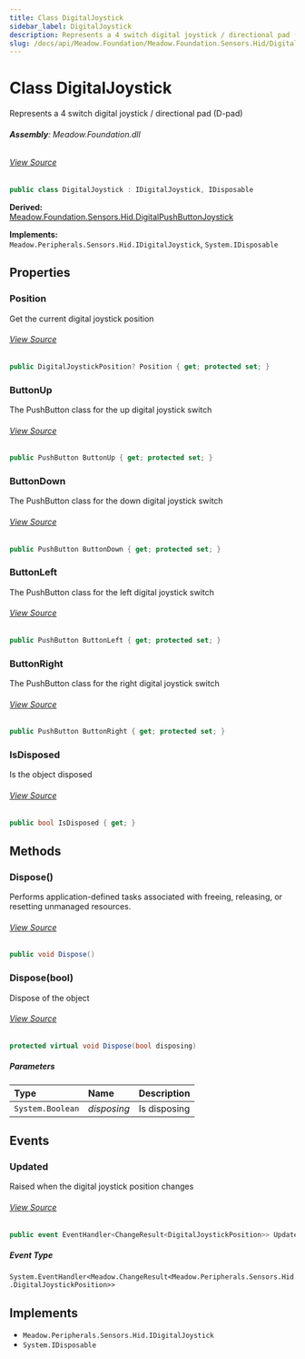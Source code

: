 ```yaml
---
title: Class DigitalJoystick
sidebar_label: DigitalJoystick
description: Represents a 4 switch digital joystick / directional pad (D-pad)
slug: /docs/api/Meadow.Foundation/Meadow.Foundation.Sensors.Hid/DigitalJoystick
---
```

# Class DigitalJoystick
Represents a 4 switch digital joystick / directional pad (D-pad)

###### **Assembly**: Meadow.Foundation.dll
###### [View Source](https://github.com/WildernessLabs/Meadow.Foundation.git/blob/develop/Source/Meadow.Foundation.Core/Sensors/Hid/DigitalJoystick.cs#L11)
```csharp title="Declaration"
public class DigitalJoystick : IDigitalJoystick, IDisposable
```
**Derived:**  
[Meadow.Foundation.Sensors.Hid.DigitalPushButtonJoystick](../Meadow.Foundation.Sensors.Hid/DigitalPushButtonJoystick)

**Implements:**  
`Meadow.Peripherals.Sensors.Hid.IDigitalJoystick`, `System.IDisposable`

## Properties
### Position
Get the current digital joystick position
###### [View Source](https://github.com/WildernessLabs/Meadow.Foundation.git/blob/develop/Source/Meadow.Foundation.Core/Sensors/Hid/DigitalJoystick.cs#L16)
```csharp title="Declaration"
public DigitalJoystickPosition? Position { get; protected set; }
```
### ButtonUp
The PushButton class for the up digital joystick switch
###### [View Source](https://github.com/WildernessLabs/Meadow.Foundation.git/blob/develop/Source/Meadow.Foundation.Core/Sensors/Hid/DigitalJoystick.cs#L26)
```csharp title="Declaration"
public PushButton ButtonUp { get; protected set; }
```
### ButtonDown
The PushButton class for the down digital joystick switch
###### [View Source](https://github.com/WildernessLabs/Meadow.Foundation.git/blob/develop/Source/Meadow.Foundation.Core/Sensors/Hid/DigitalJoystick.cs#L30)
```csharp title="Declaration"
public PushButton ButtonDown { get; protected set; }
```
### ButtonLeft
The PushButton class for the left digital joystick switch
###### [View Source](https://github.com/WildernessLabs/Meadow.Foundation.git/blob/develop/Source/Meadow.Foundation.Core/Sensors/Hid/DigitalJoystick.cs#L34)
```csharp title="Declaration"
public PushButton ButtonLeft { get; protected set; }
```
### ButtonRight
The PushButton class for the right digital joystick switch
###### [View Source](https://github.com/WildernessLabs/Meadow.Foundation.git/blob/develop/Source/Meadow.Foundation.Core/Sensors/Hid/DigitalJoystick.cs#L38)
```csharp title="Declaration"
public PushButton ButtonRight { get; protected set; }
```
### IsDisposed
Is the object disposed
###### [View Source](https://github.com/WildernessLabs/Meadow.Foundation.git/blob/develop/Source/Meadow.Foundation.Core/Sensors/Hid/DigitalJoystick.cs#L43)
```csharp title="Declaration"
public bool IsDisposed { get; }
```
## Methods
### Dispose()
Performs application-defined tasks associated with freeing, releasing, or resetting unmanaged resources.
###### [View Source](https://github.com/WildernessLabs/Meadow.Foundation.git/blob/develop/Source/Meadow.Foundation.Core/Sensors/Hid/DigitalJoystick.cs#L163)
```csharp title="Declaration"
public void Dispose()
```
### Dispose(bool)
Dispose of the object
###### [View Source](https://github.com/WildernessLabs/Meadow.Foundation.git/blob/develop/Source/Meadow.Foundation.Core/Sensors/Hid/DigitalJoystick.cs#L173)
```csharp title="Declaration"
protected virtual void Dispose(bool disposing)
```

##### Parameters

| Type | Name | Description |
|:--- |:--- |:--- |
| `System.Boolean` | *disposing* | Is disposing |

## Events
### Updated
Raised when the digital joystick position changes
###### [View Source](https://github.com/WildernessLabs/Meadow.Foundation.git/blob/develop/Source/Meadow.Foundation.Core/Sensors/Hid/DigitalJoystick.cs#L21)
```csharp title="Declaration"
public event EventHandler<ChangeResult<DigitalJoystickPosition>> Updated
```
##### Event Type
`System.EventHandler<Meadow.ChangeResult<Meadow.Peripherals.Sensors.Hid.DigitalJoystickPosition>>`

## Implements

* `Meadow.Peripherals.Sensors.Hid.IDigitalJoystick`
* `System.IDisposable`
